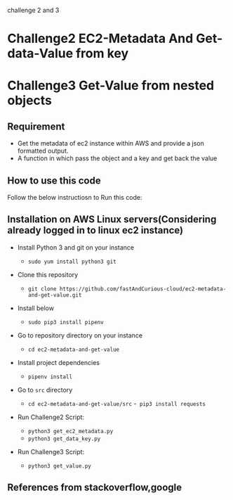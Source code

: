 challenge 2 and 3

# Challenge2 **EC2-Metadata And Get-data-Value from key**
# Challenge3 **Get-Value from nested objects**

## Requirement
- Get the metadata of ec2 instance within AWS and provide a json formatted output.
- A function in which pass the object and a key and get back the value

## How to use this code

Follow the below instructiosn to Run this code:

## Installation on AWS Linux servers(Considering already logged in to linux ec2 instance)

- Install Python 3 and git on your instance 
    - `sudo yum install python3 git`
- Clone this repository
  - `git clone https://github.com/fastAndCurious-cloud/ec2-metadata-and-get-value.git`
- Install below
  - `sudo pip3 install pipenv`
  
- Go to repository directory on your instance
  - `cd ec2-metadata-and-get-value`
- Install project dependencies
  - `pipenv install`
- Go to `src` directory
  - `cd ec2-metadata-and-get-value/src`
  -` pip3 install requests`
  
  
- Run Challenge2 Script:
  - `python3 get_ec2_metadata.py`
  - `python3 get_data_key.py`

- Run Challenge3 Script:
  - `python3 get_value.py`
  
## References from stackoverflow,google
